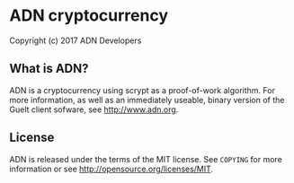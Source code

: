ADN cryptocurrency
================================

Copyright (c) 2017 ADN Developers

What is ADN?
----------------

ADN is a cryptocurrency using scrypt as a proof-of-work algorithm.
For more information, as well as an immediately useable, binary version of
the Guelt client sofware, see http://www.adn.org.

License
-------

ADN is released under the terms of the MIT license. See `COPYING` for more
information or see http://opensource.org/licenses/MIT.